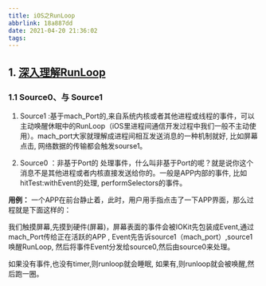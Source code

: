 ```yaml
---
title: iOS之RunLoop
abbrlink: 18a887dd
date: 2021-04-20 21:36:02
tags:
---
```



## 1. [深入理解RunLoop](https://blog.ibireme.com/2015/05/18/runloop/)

### 1.1 Source0、与 Source1

1. Source1 :基于mach_Port的,来自系统内核或者其他进程或线程的事件，可以主动唤醒休眠中的RunLoop（iOS里进程间通信开发过程中我们一般不主动使用）。mach_port大家就理解成进程间相互发送消息的一种机制就好, 比如屏幕点击, 网络数据的传输都会触发sourse1。

2. Source0 ：非基于Port的 处理事件，什么叫非基于Port的呢？就是说你这个消息不是其他进程或者内核直接发送给你的。一般是APP内部的事件, 比如hitTest:withEvent的处理, performSelectors的事件。

**用例：** 一个APP在前台静止着，此时，用户用手指点击了一下APP界面，那么过程就是下面这样的：

我们触摸屏幕,先摸到硬件(屏幕)，屏幕表面的事件会被IOKit先包装成Event,通过mach_Port传给正在活跃的APP , Event先告诉source1（mach_port）,source1唤醒RunLoop, 然后将事件Event分发给source0,然后由source0来处理。

如果没有事件,也没有timer,则runloop就会睡眠, 如果有,则runloop就会被唤醒,然后跑一圈。
